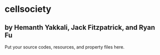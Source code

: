 # cellsociety
## by Hemanth Yakkali, Jack Fitzpatrick, and Ryan Fu

Put your source codes, resources, and property files here.
